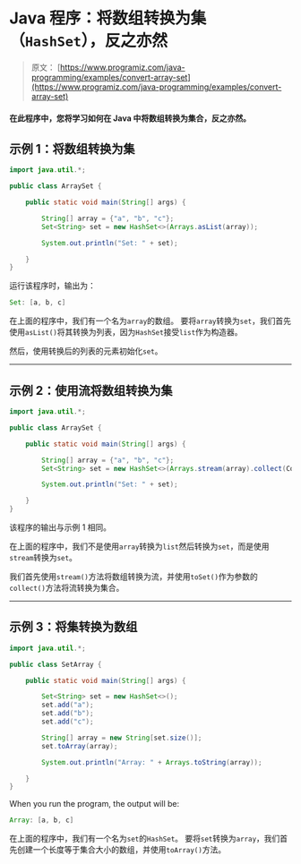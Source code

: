 # Java 程序：将数组转换为集（`HashSet`），反之亦然

> 原文： [https://www.programiz.com/java-programming/examples/convert-array-set](https://www.programiz.com/java-programming/examples/convert-array-set)

#### 在此程序中，您将学习如何在 Java 中将数组转换为集合，反之亦然。

## 示例 1：将数组转换为集

```java
import java.util.*;

public class ArraySet {

    public static void main(String[] args) {

        String[] array = {"a", "b", "c"};
        Set<String> set = new HashSet<>(Arrays.asList(array));

        System.out.println("Set: " + set);

    }
}
```

运行该程序时，输出为：

```java
Set: [a, b, c]
```

在上面的程序中，我们有一个名为`array`的数组。 要将`array`转换​​为`set`，我们首先使用`asList()`将其转换为列表，因为`HashSet`接受`list`作为构造器。

然后，使用转换后的列表的元素初始化`set`。

* * *

## 示例 2：使用流将数组转换为集

```java
import java.util.*;

public class ArraySet {

    public static void main(String[] args) {

        String[] array = {"a", "b", "c"};
        Set<String> set = new HashSet<>(Arrays.stream(array).collect(Collectors.toSet()));

        System.out.println("Set: " + set);

    }
}
```

该程序的输出与示例 1 相同。

在上面的程序中，我们不是使用`array`转换为`list`然后转换为`set`，而是使用`stream`转换为`set`。

我们首先使用`stream()`方法将数组转换为流，并使用`toSet()`作为参数的`collect()`方法将流转换为集合。

* * *

## 示例 3：将集转换为数组

```java
import java.util.*;

public class SetArray {

    public static void main(String[] args) {

        Set<String> set = new HashSet<>();
        set.add("a");
        set.add("b");
        set.add("c");

        String[] array = new String[set.size()];
        set.toArray(array);

        System.out.println("Array: " + Arrays.toString(array));

    }
}
```

When you run the program, the output will be:

```java
Array: [a, b, c]
```

在上面的程序中，我们有一个名为`set`的`HashSet`。 要将`set`转换为`array`，我们首先创建一个长度等于集合大小的数组，并使用`toArray()`方法。